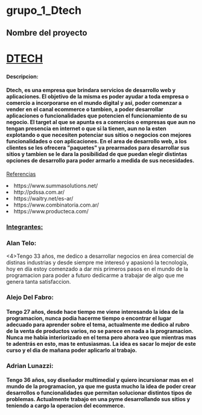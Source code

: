 # grupo_1_Dtech 

  

<h2>Nombre del proyecto </h2>

 <h1><u><b>DTECH </b></u></h1>

 

 

  

<h3><sub>Descripcion:</sub></h3>

  

<h4> Dtech, es una empresa que brindara servicios de desarrollo web y aplicaciones.
El objetivo de la misma es poder ayudar a toda  empresa o comercio a incorporarse en el mundo digital y asi, poder comenzar a vender en el canal ecommerce o tambien, a poder desarrollar aplicaciones o funcionalidades que potencien el funcionamiento de su negocio.
El target al que se apunta es a comercios o empresas que aun no tengan presencia en internet o que si la tienen, aun no la esten explotando o que necesiten potenciar sus sitios o negocios con mejores funcionalidades o con aplicaciones.
En el area de desarrollo web, a los clientes se les ofrecera "paquetes" ya prearmados para desarrollar sus sitios y tambien se le dara la posibilidad de que puedan elegir distintas opciones de desarrollo para poder armarlo a medida de sus necesidades. </h4>


<u> Referencias </u>

<up>
  <li>https://www.summasolutions.net/</li>
  <li>http://pdssa.com.ar/</li>
  <li>https://waitry.net/es-ar/</li>
  <li>https://www.combinatoria.com.ar/</li>
  <li>https://www.producteca.com/</li>
<up>



<h3><u> Integrantes: </u></h3>

<h3>Alan Telo:</h3> <4>Tengo 33 años, me dedico a desarrollar negocios en área comercial de distinas industrias y desde siempre me interesó y apasionó la tecnología, hoy en día estoy comenzado a dar mis primeros pasos en el mundo de la programacion para poder a futuro dedicarme a trabajar de algo que me genera tanta satisfaccion.</4>

<h3> Alejo Del Fabro:</h3> <h4>Tengo 27 años, desde hace tiempo me viene interesando la idea de la programacion, nunca podia hacerme tiempo o encontrar el lugar adecuado para aprender sobre el tema, actualmente me dedico al rubro de la venta de productos varios, no se parece en nada a la programacion. Nunca me habia interiorizado en el tema pero ahora veo que mientras mas 
te adentrás en esto, mas te entusiasmas. La idea es sacar lo mejor de este curso y el dia de mañana poder aplicarlo al trabajo.</h4>

<h3>Adrian Lunazzi: </h3> <h4>Tengo 36 años, soy diseñador multimedial y quiero incursionar mas en el mundo de la programacion, ya que me gusta mucho la idea de poder crear
desarrollos o funcionalidades que permitan solucionar distintos tipos de problemas. Actualmente trabajo en una pyme desarrollando sus sitios y teniendo a cargo
la operacion del ecommerce.</h4>
